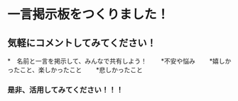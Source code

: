 # 一言掲示板をつくりました！
## 気軽にコメントしてみてください！
*　名前と一言を掲示して、みんなで共有しよう！
　　*不安や悩み
　　*嬉しかったこと、楽しかったこと
　　*悲しかったこと
### 是非、活用してみてください！！！
